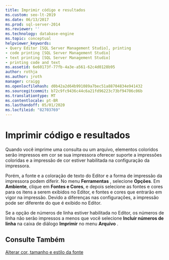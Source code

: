 ```yaml
---
title: Imprimir código e resultados
ms.custom: seo-lt-2019
ms.date: 06/13/2017
ms.prod: sql-server-2014
ms.reviewer: ''
ms.technology: database-engine
ms.topic: conceptual
helpviewer_keywords:
- Query Editor [SQL Server Management Studio], printing
- code printing [SQL Server Management Studio]
- text printing [SQL Server Management Studio]
- printing code and text
ms.assetid: 6e60173f-77fb-4a3e-a561-62c4d0128b95
author: rothja
ms.author: jroth
manager: craigg
ms.openlocfilehash: d0b42a2d64b991089a7bec51a88704834e941432
ms.sourcegitcommit: b72c9fc9436c44c6a21fd96223c73bf94706c06b
ms.translationtype: MT
ms.contentlocale: pt-BR
ms.lasthandoff: 05/01/2020
ms.locfileid: "82703769"
---
```

# <a name="print-code-and-results"></a>Imprimir código e resultados
  Quando você imprime uma consulta ou um arquivo, elementos coloridos serão impressos em cor se sua impressora oferecer suporte a impressões coloridas e a impressão de cor estiver habilitada na configuração da impressora.  
  
 Porém, a fonte e a coloração de texto do Editor e a forma de impressão da impressora podem diferir. No menu **Ferramentas** , selecione **Opções**. Em **Ambiente**, clique em **Fontes e Cores**, e depois selecione as fontes e cores para os itens a serem exibidos no Editor, e fontes e cores que entrarão em vigor na impressão. Devido a diferenças nas configurações, a impressão pode ser diferente do que é exibido no Editor.  
  
 Se a opção de números de linha estiver habilitada no Editor, os números de linha não serão impressos a menos que você selecione **Incluir números de linha** na caixa de diálogo **Imprimir** no menu **Arquivo** .  
  
## <a name="see-also"></a>Consulte Também  
 [Alterar cor, tamanho e estilo da fonte](change-font-color-size-and-style.md)  
  
  
